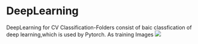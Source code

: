 # DeepLearning
DeepLearning for CV
Classification-Folders consist of baic classfication of deep learning,which is used by Pytorch.
As training Images ![](https://github.com/xiaozw1994/DeepLearning/tree/master/classification/vgg16.png)
